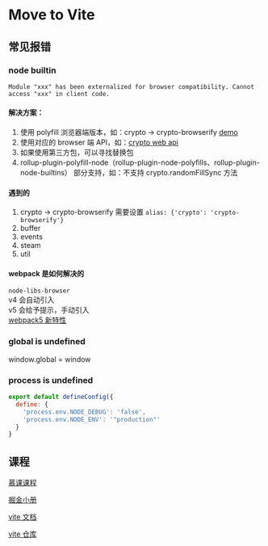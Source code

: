 # Move to Vite
## 常见报错
### node builtin
`Module "xxx" has been externalized for browser compatibility. Cannot access "xxx" in client code.`

#### 解决方案：

1. 使用 polyfill 浏览器端版本，如：crypto -> crypto-browserify [demo](https://github.com/vitejs/vite/discussions/4479)
2. 使用对应的 browser 端 API，如：[crypto web api](https://developer.mozilla.org/en-US/docs/Web/API/Crypto)
3. 如果使用第三方包，可以寻找替换包
4. rollup-plugin-polyfill-node（rollup-plugin-node-polyfills、rollup-plugin-node-builtins） 部分支持，如：不支持 crypto.randomFillSync 方法


#### 遇到的
1. crypto -> crypto-browserify 需要设置 `alias: {'crypto': 'crypto-browserify'}`     
2. buffer
3. events
4. steam
5. util


#### webpack 是如何解决的

`node-libs-browser`  
v4 会自动引入   
v5 会给予提示，手动引入  
[webpack5 新特性](https://www.jianshu.com/p/eacdd98d25b0)
### global is undefined
window.global = window
### process is undefined
```js
export default defineConfig({
  define: {
    'process.env.NODE_DEBUG': 'false',
    'process.env.NODE_ENV': '"production"'
  }
}
```
## 课程

[慕课课程](https://coding.imooc.com/class/523.html)

[掘金小册](https://s.juejin.cn/ds/2dPSFtU/)

[vite 文档](https://vitejs.cn/)

[vite 仓库](https://github.com/vitejs/vite)
